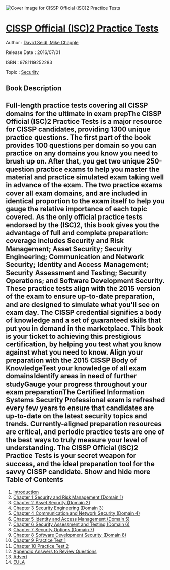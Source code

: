 ![Cover image for CISSP Official (ISC)2 Practice Tests](https://imgdetail.ebookreading.net/cover/cover/security/EB9781119252283.jpg)

[CISSP Official (ISC)2 Practice Tests](https://ebookreading.net/view/book/CISSP+Official+%28ISC%292+Practice+Tests-EB9781119252283_1.html "CISSP Official (ISC)2 Practice Tests")
====================================================================================================================

Author : [David Seidl](https://ebookreading.net/search/author/David+Seidl),[ Mike Chapple](https://ebookreading.net/search/author/+Mike+Chapple)

Release Date : 2016/07/01

ISBN : 9781119252283

Topic : [Security](https://ebookreading.net/search/category/security)

Book Description
-----------------

 Full-length practice tests covering all CISSP domains for the ultimate in exam prepThe CISSP Official (ISC)2 Practice Tests is a major resource for CISSP candidates, providing 1300 unique practice questions. The first part of the book provides 100 questions per domain so you can practice on any domains you know you need to brush up on. After that, you get two unique 250-question practice exams to help you master the material and practice simulated exam taking well in advance of the exam. The two practice exams cover all exam domains, and are included in identical proportion to the exam itself to help you gauge the relative importance of each topic covered. As the only official practice tests endorsed by the (ISC)2, this book gives you the advantage of full and complete preparation: coverage includes Security and Risk Management; Asset Security; Security Engineering; Communication and Network Security; Identity and Access Management; Security Assessment and Testing; Security Operations; and Software Development Security. These practice tests align with the 2015 version of the exam to ensure up-to-date preparation, and are designed to simulate what you'll see on exam day.
The CISSP credential signifies a body of knowledge and a set of guaranteed skills that put you in demand in the marketplace. This book is your ticket to achieving this prestigious certification, by helping you test what you know against what you need to know.
Align your preparation with the 2015 CISSP Body of KnowledgeTest your knowledge of all exam domainsIdentify areas in need of further studyGauge your progress throughout your exam preparationThe Certified Information Systems Security Professional exam is refreshed every few years to ensure that candidates are up-to-date on the latest security topics and trends. Currently-aligned preparation resources are critical, and periodic practice tests are one of the best ways to truly measure your level of understanding. The CISSP Official (ISC)2 Practice Tests is your secret weapon for success, and the ideal preparation tool for the savvy CISSP candidate.
        Show and hide more                
Table of Contents
-----------------

1. [Introduction](https://ebookreading.net/view/book/CISSP+Official+%28ISC%292+Practice+Tests-EB9781119252283_8.html)
1. [Chapter 1 Security and Risk Management (Domain 1)](https://ebookreading.net/view/book/CISSP+Official+%28ISC%292+Practice+Tests-EB9781119252283_9.html)
1. [Chapter 2 Asset Security (Domain 2)](https://ebookreading.net/view/book/CISSP+Official+%28ISC%292+Practice+Tests-EB9781119252283_10.html)
1. [Chapter 3 Security Engineering (Domain 3)](https://ebookreading.net/view/book/CISSP+Official+%28ISC%292+Practice+Tests-EB9781119252283_11.html)
1. [Chapter 4 Communication and Network Security (Domain 4)](https://ebookreading.net/view/book/CISSP+Official+%28ISC%292+Practice+Tests-EB9781119252283_12.html)
1. [Chapter 5 Identity and Access Management (Domain 5)](https://ebookreading.net/view/book/CISSP+Official+%28ISC%292+Practice+Tests-EB9781119252283_13.html)
1. [Chapter 6 Security Assessment and Testing (Domain 6)](https://ebookreading.net/view/book/CISSP+Official+%28ISC%292+Practice+Tests-EB9781119252283_14.html)
1. [Chapter 7 Security Options (Domain 7)](https://ebookreading.net/view/book/CISSP+Official+%28ISC%292+Practice+Tests-EB9781119252283_15.html)
1. [Chapter 8 Software Development Security (Domain 8)](https://ebookreading.net/view/book/CISSP+Official+%28ISC%292+Practice+Tests-EB9781119252283_16.html)
1. [Chapter 9 Practice Test 1](https://ebookreading.net/view/book/CISSP+Official+%28ISC%292+Practice+Tests-EB9781119252283_17.html)
1. [Chapter 10 Practice Test 2](https://ebookreading.net/view/book/CISSP+Official+%28ISC%292+Practice+Tests-EB9781119252283_18.html)
1. [Appendix Answers to Review Questions](https://ebookreading.net/view/book/CISSP+Official+%28ISC%292+Practice+Tests-EB9781119252283_19.html)
1. [Advert](https://ebookreading.net/view/book/CISSP+Official+%28ISC%292+Practice+Tests-EB9781119252283_20.html)
1. [EULA](https://ebookreading.net/view/book/CISSP+Official+%28ISC%292+Practice+Tests-EB9781119252283_21.html)

